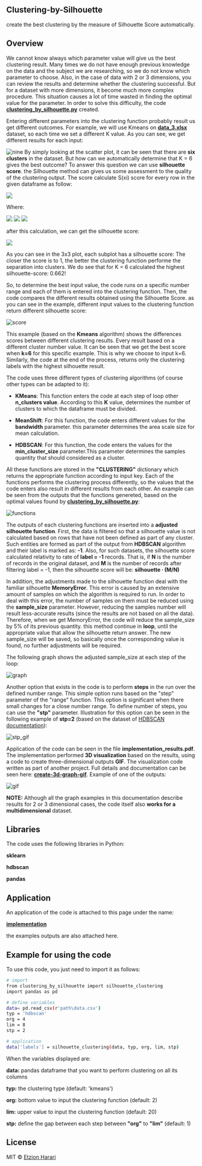 ## Clustering-by-Silhouette
create the best clustering by the measure of Silhouette Score automatically.

## Overview
We cannot know always which parameter value will give us the best clustering result. Many times we do not have enough previous knowledge on the data and the subject we are researching, so we do not know which parameter to choose. Also, in the case of data with 2 or 3 dimensions, you can review the results and determine whether the clustering successful. But for a dataset with more dimensions, it become much more complex procedure. This situation causes a lot of time wasted in finding the optimal value for the parameter. In order to solve this difficulty, the code [**clustering_by_silhouette.py**](https://github.com/EtzionData/Clustering-by-Silhouette/blob/master/clustering_by_silhouette.py) created.

Entering different parameters into the clustering function probabliy result us get different outcomes. For example, we will use Kmeans on [**data_3.xlsx**](https://github.com/EtzionData/Clustering-by-Silhouette/blob/master/Example/data_3.xlsx) dataset, so each time we set a different K value. As you can see, we get different results for each input:

![nine](https://github.com/EtzionData/Clustering-by-Silhouette/blob/master/Pictures/nine_clusters.png)
By simply looking at the scatter plot, it can be seen that there are **six clusters** in the dataset. But how can we automatically determine that K = 6 gives the best outcome? To answer this question we can use **silhouette score**. the Silhouette method can gives us some assessment to the quality of the clustering output. The score calculate S(xi) score for every row in the given dataframe as follow: 

<img src="https://render.githubusercontent.com/render/math?math=S({x_{i}}) = \frac{B({x_{i}})-A({x_{i}})}{\max(B({x_{i}}),A({x_{i}}))}">

Where:

<img src="https://render.githubusercontent.com/render/math?math=A(x_{i})= \sum_{j \notin x_{i}-Cluster}^{} \frac{dist(x_{i},x_{j})*I(i!=j)}{n_{x_{i}-Cluster}}">

<img src="https://render.githubusercontent.com/render/math?math=B(x_{i})= \sum_{j \in x_{i}-Cluster}^{} \frac{dist(x_{i},x_{j})}{n_{\notin x_{i}-Cluster}}">

<img src="https://render.githubusercontent.com/render/math?math=dist(x_{i},x_{j}) =  \sqrt{(x_{i}-x_{j})^{2}}">

after this calculation, we can get the silhouette score: 

<img src="https://render.githubusercontent.com/render/math?math=Silhouette = \overline{S} = \sum_{i=1}^{n}  \frac{S(x_{i})^{}}{n}">

As you can see in the 3x3 plot, each subplot has a silhouette score: The closer the score is to 1, the better the clustering function performe the separation into clusters. We do see that for K = 6 calculated the highest silhouette-score: 0.662!

So, to determine the best input value, the code runs on a specific number range and each of them is entered into the clustering function. Then, the code compares the different results obtained using the Silhouette Score. as you can see in the example, different input values to the clustering function return different silhouette score:

![score](https://github.com/EtzionData/Clustering-by-Silhouette/blob/master/Pictures/silhouette_score_example.png)

This example (based on the **Kmeans** algorithm) shows the differences scores between different clustering results. Every result based on a different cluster number value. It can be seen that we get the best score when **k=6** for this specific example. This is why we choose to input k=6. Similarly, the code at the end of the process, returns only the clustering labels with the highest silhouette result. 

The code uses three different types of clustering algorithms (of course other types can be adapted to it):

- **KMeans**: This function enters the code at each step of loop other **n_clusters value**. According to this **K** value, determines the number of clusters to which the dataframe must be divided.

- **MeanShift**: For this function, the code enters different values for the **bandwidth** parameter. this parameter determines the area scale size for mean calculation.

- **HDBSCAN**: For this function, the code enters the values for the **min_cluster_size** parameter.This parameter determines the samples quantity that should considered as a cluster.

All these functions are stored in the **"CLUSTERING"** dictionary which returns the appropriate function according to input key. Each of the functions performs the clustering process differently, so the values that the code enters also result in different results from each other. An example can be seen from the outputs that the functions genereted, based on the optimal values found by [**clustering_by_silhouette.py**](https://github.com/EtzionData/Clustering-by-Silhouette/blob/master/clustering_by_silhouette.py):

![functions](https://github.com/EtzionData/Clustering-by-Silhouette/blob/master/Pictures/functions.png)

The outputs of each clustering functions are inserted into a **adjusted silhouette function**. First, the data is filtered so that a silhouette value is not calculated based on rows that have not been defined as part of any cluster. Such entities are formed as part of the output from **HDBSCAN** algorithm and their label is marked as: **-1**. Also, for such datasets, the silhouette score calculated relativity to rate of **label = -1** records. That is, if **N** is the number of records in the original dataset, and **M** is the number of records after filtering label = -1, then the silhouette score will be:
**silhouette ∙ (M/N)**

In addition, the adjustments made to the silhouette function deal with the familiar silhouette **MemoryError**. This error is caused by an extensive amount of samples on which the algorithm is required to run. In order to deal with this error, the number of samples on them must be reduced using the **sample_size** parameter. However, reducing the samples number will result less-accurate results (since the results are not based on all the data). Therefore, when we get MemoryError, the code will reduce the sample_size by 5% of its previous quantity. this method continue in **loop**, until the appropriate value that allow the silhouette return answer. The new sample_size will be saved, so basically once the corresponding value is found, no further adjustments will be required.

The following graph shows the adjusted sample_size at each step of the loop:

![graph](https://github.com/EtzionData/Clustering-by-Silhouette/blob/master/Pictures/sample_size.png)

Another option that exists in the code is to perform **steps** in the run over the defined number range. This simple option runs based on the "step" parameter of the "range" function. This option is significant when there small changes for a close number range. To define number of steps, you can use the **"stp"** parameter. Illustration for this option can be seen in the following example of **stp=2** (based on the dataset of [HDBSCAN documentation](https://hdbscan.readthedocs.io/en/latest/comparing_clustering_algorithms.html#hdbscan)):

![stp_gif](https://github.com/EtzionData/Clustering-by-Silhouette/blob/master/Pictures/set_bar_2.gif)

Application of the code can be seen in the file **implementation_results.pdf**. The implementation performed **3D visualization** based on the results, using a code to create three-dimensional outputs **GIF**. The visualization code written as part of another project. Full details and documentation can be seen here: [**create-3d-graph-gif**](https://github.com/EtzionData/create-3d-graph-gif). Example of one of the outputs:

![gif](https://github.com/EtzionData/Clustering-by-Silhouette/blob/master/Pictures/example.gif)

**NOTE:** Although all the graph examples in this documentation describe results for 2 or 3 dimensional cases, the code itself also **works for a multidimensional** dataset.

## Libraries
The code uses the following libraries in Python:

**sklearn**

**hdbscan**

**pandas**


## Application
An application of the code is attached to this page under the name: 

[**implementation**](https://github.com/EtzionData/Clustering-by-Silhouette/blob/master/implementation_results.pdf)

the examples outputs are also attached here.


## Example for using the code
To use this code, you just need to import it as follows:
``` sh
# import
from clustering_by_silhouette import silhouette_clustering
import pandas as pd

# define variables
data= pd.read_csv(r'path\data.csv')  
typ = 'hdbscan'
org = 4 
lim = 8 
stp = 2

# application
data['labels'] = silhouette_clustering(data, typ, org, lim, stp)
```

When the variables displayed are:

**data:** pandas dataframe that you want to perform clustering on all its columns

**typ:** the clustering type (default: 'kmeans')

**org:** bottom value to input the clustering function (default: 2)

**lim:** upper value to input the clustering function (default: 20)

**stp:** define the gap between each step between **"org"** to **"lim"** (default: 1)


## License
MIT © [Etzion Harari](https://github.com/EtzionData)

